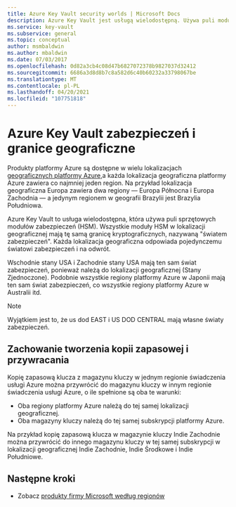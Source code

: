 ```yaml
---
title: Azure Key Vault security worlds | Microsoft Docs
description: Azure Key Vault jest usługą wielodostępną. Używa puli modułów HSM w każdym regionie świadczenia usługi Azure. Wszystkie regiony w regionie geograficznym mają granice kryptograficzne.
ms.service: key-vault
ms.subservice: general
ms.topic: conceptual
author: msmbaldwin
ms.author: mbaldwin
ms.date: 07/03/2017
ms.openlocfilehash: 0d82a3cb4c08d47b6827072378b9827037d32412
ms.sourcegitcommit: 6686a3d8d8b7c8a582d6c40b60232a33798067be
ms.translationtype: MT
ms.contentlocale: pl-PL
ms.lasthandoff: 04/20/2021
ms.locfileid: "107751818"
---
```

# <a name="azure-key-vault-security-worlds-and-geographic-boundaries"></a>Azure Key Vault zabezpieczeń i granice geograficzne

Produkty platformy Azure są dostępne w wielu lokalizacjach [geograficznych platformy Azure,](https://azure.microsoft.com/en-us/global-infrastructure/geographies/)a każda lokalizacja geograficzna platformy Azure zawiera co najmniej jeden region. Na przykład lokalizacja geograficzna Europa zawiera dwa regiony — Europa Północna i Europa Zachodnia — a jedynym regionem w geografii Brazylii jest Brazylia Południowa.

Azure Key Vault to usługa wielodostępna, która używa puli sprzętowych modułów zabezpieczeń (HSM). Wszystkie moduły HSM w lokalizacji geograficznej mają tę samą granicę kryptograficznych, nazywaną "światem zabezpieczeń". Każda lokalizacja geograficzna odpowiada pojedynczemu światowi zabezpieczeń i na odwrót.

Wschodnie stany USA i Zachodnie stany USA mają ten sam świat zabezpieczeń, ponieważ należą do lokalizacji geograficznej (Stany Zjednoczone). Podobnie wszystkie regiony platformy Azure w Japonii mają ten sam świat zabezpieczeń, co wszystkie regiony platformy Azure w Australii itd.

>[!NOTE]
> Wyjątkiem jest to, że us dod EAST i US DOD CENTRAL mają własne światy zabezpieczeń.

## <a name="backup-and-restore-behavior"></a>Zachowanie tworzenia kopii zapasowej i przywracania

Kopię zapasową klucza z magazynu kluczy w jednym regionie świadczenia usługi Azure można przywrócić do magazynu kluczy w innym regionie świadczenia usługi Azure, o ile spełnione są oba te warunki:

- Oba regiony platformy Azure należą do tej samej lokalizacji geograficznej.
- Oba magazyny kluczy należą do tej samej subskrypcji platformy Azure.

Na przykład kopię zapasową klucza w magazynie kluczy Indie Zachodnie można przywrócić do innego magazynu kluczy w tej samej subskrypcji w lokalizacji geograficznej Indie Zachodnie, Indie Środkowe i Indie Południowe.

## <a name="next-steps"></a>Następne kroki

- Zobacz [produkty firmy Microsoft według regionów](https://azure.microsoft.com/regions/services/)
